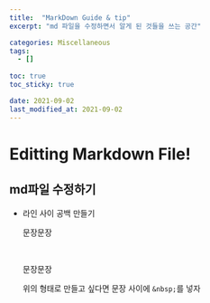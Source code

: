 ```yaml
---
title:  "MarkDown Guide & tip"
excerpt: "md 파일을 수정하면서 알게 된 것들을 쓰는 공간"

categories: Miscellaneous
tags:
  - []
 
toc: true 
toc_sticky: true

date: 2021-09-02
last_modified_at: 2021-09-02
---
```

# Editting Markdown File!

## md파일 수정하기
- 라인 사이 공백 만들기

  문장문장

  &nbsp;

  문장문장

  위의 형태로 만들고 싶다면 문장 사이에 `&nbsp;`를 넣자